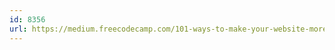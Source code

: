 ```yaml
---
id: 8356
url: https://medium.freecodecamp.com/101-ways-to-make-your-website-more-awesome-79c934dd2a11
---
```

